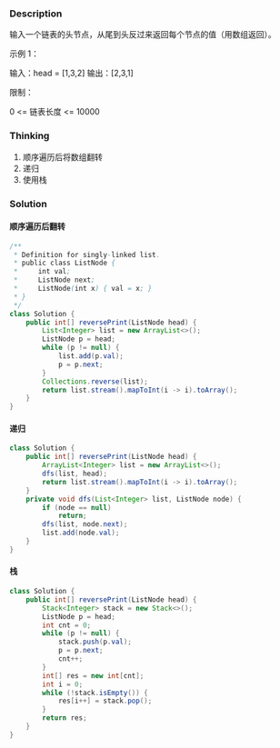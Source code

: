 ### Description

输入一个链表的头节点，从尾到头反过来返回每个节点的值（用数组返回）。

 

示例 1：

输入：head = [1,3,2]
输出：[2,3,1]


限制：

0 <= 链表长度 <= 10000

### Thinking

1. 顺序遍历后将数组翻转
2. 递归
3. 使用栈

### Solution

#### 顺序遍历后翻转

```java
/**
 * Definition for singly-linked list.
 * public class ListNode {
 *     int val;
 *     ListNode next;
 *     ListNode(int x) { val = x; }
 * }
 */
class Solution {
    public int[] reversePrint(ListNode head) {
        List<Integer> list = new ArrayList<>();
        ListNode p = head;
        while (p != null) {
            list.add(p.val);
            p = p.next;
        }
        Collections.reverse(list);
        return list.stream().mapToInt(i -> i).toArray();
    }
}
```

#### 递归

```java
class Solution {
    public int[] reversePrint(ListNode head) {
        ArrayList<Integer> list = new ArrayList<>();
        dfs(list, head);
        return list.stream().mapToInt(i -> i).toArray();
    }
    private void dfs(List<Integer> list, ListNode node) {
        if (node == null)
            return;
        dfs(list, node.next);
        list.add(node.val);
    }
}
```

#### 栈

```java
class Solution {
    public int[] reversePrint(ListNode head) {
        Stack<Integer> stack = new Stack<>();
        ListNode p = head;
        int cnt = 0;
        while (p != null) {
            stack.push(p.val);
            p = p.next;
            cnt++;
        }
        int[] res = new int[cnt];
        int i = 0;
        while (!stack.isEmpty()) {
            res[i++] = stack.pop();
        }
        return res;
    }
}
```

